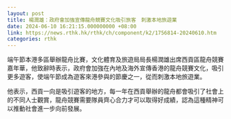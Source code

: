 ```yaml
---
layout: post
title: 楊潤雄：政府會加強宣傳龍舟競賽文化吸引旅客　刺激本地旅遊業
date: 2024-06-10 16:21:15.000000000 +08:00
link: https://news.rthk.hk/rthk/ch/component/k2/1756814-20240610.htm
categories: rthk
---
```


端午節本港多區舉辦龍舟比賽，文化體育及旅遊局局長楊潤雄出席西貢區龍舟競賽嘉年華，他致辭時表示，政府會加強在內地及海外宣傳香港的龍舟競賽文化，吸引更多遊客，使端午節成為遊客來港參與的節慶之一，從而刺激本地旅遊業。

他表示，西貢一向是吸引遊客的地方，每一年在西貢舉辦的龍舟都會吸引了社會上的不同人士觀賞，龍舟競賽需要隊員齊心合力才可以取得好成績，認為這種精神可以推動社會進一步向前發展。
